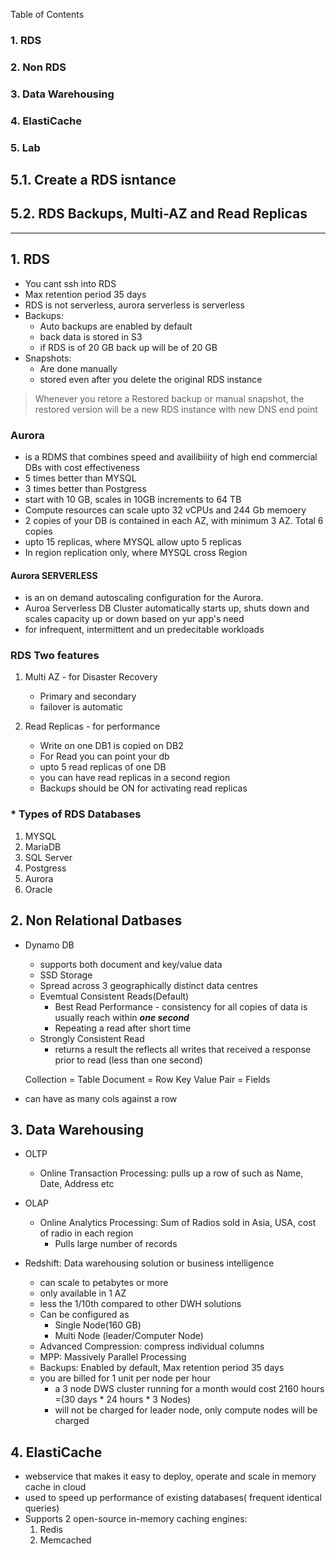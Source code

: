 
Table of Contents
### 1. RDS
### 2. Non RDS
### 3. Data Warehousing
### 4. ElastiCache
### 5. Lab
  ## 5.1. Create a RDS isntance
  ## 5.2. RDS Backups, Multi-AZ and Read Replicas
  
***************************

## 1.  RDS
* You cant ssh into RDS
* Max retention period 35 days
* RDS is not serverless, aurora serverless is serverless
* Backups:
  * Auto backups are enabled by default
  * back data is stored in S3
  * if RDS is of 20 GB back up will be of 20 GB
* Snapshots:
  * Are done manually
  * stored even after you delete the original RDS instance
  
 
> Whenever you retore a Restored backup or manual snapshot, the restored version will be a new RDS instance with new DNS end point

### Aurora
  * is a RDMS that combines speed and availibiiity of high end commercial DBs with cost effectiveness
  * 5 times better than MYSQL
  * 3 times better than Postgress
  * start with 10 GB, scales in 10GB increments to 64 TB
  * Compute resources can scale upto 32 vCPUs and 244 Gb memoery
  * 2 copies of your DB is contained in each AZ, with minimum 3 AZ. Total 6 copies
  * upto 15 replicas, where MYSQL allow upto 5 replicas
  * In region replication only, where MYSQL cross Region
  
  #### Aurora SERVERLESS
   * is an on demand autoscaling configuration for the Aurora. 
   * Auroa Serverless DB Cluster automatically starts up, shuts down and scales capacity up or down based on yur app's need
   * for infrequent, intermittent and un predecitable workloads 
   
   
  
  
### RDS Two features

  1. Multi AZ - for Disaster Recovery  
     * Primary and secondary
     * failover is automatic
  
  2. Read Replicas - for performance 
      * Write on one DB1 is copied on DB2
      * For Read you can point your db
      * upto 5 read replicas of one DB
      * you can have read replicas in a second region
      * Backups should be ON for activating read replicas

### * Types of RDS Databases
  1. MYSQL
  2. MariaDB
  3. SQL Server
  4. Postgress
  5. Aurora
  6. Oracle
 

## 2. Non Relational Datbases
 * Dynamo DB
   * supports both document and key/value data
   * SSD Storage
   * Spread across 3 geographically distinct data centres
   * Evemtual Consistent Reads(Default)
      * Best Read Performance - consistency for all copies of data is usually reach within ***one second***
      * Repeating a read after short time 
   * Strongly Consistent Read
      * returns a result the reflects all writes that received a response prior to read (less than one second)
   
   Collection     = Table
   Document       = Row
   Key Value Pair = Fields
  
  * can have as many cols against a row
   
## 3. Data Warehousing
  * OLTP 
    * Online Transaction Processing: pulls up a row of such as Name, Date, Address etc
  
  * OLAP
    * Online Analytics Processing: Sum of Radios sold in Asia, USA, cost of radio in each region
      * Pulls large number of records
  
  * Redshift: Data warehousing solution or business intelligence
    * can scale to petabytes or more
    * only available in 1 AZ
    * less the 1/10th compared to other DWH solutions
    * Can be configured as
      * Single Node(160 GB)
      * Multi Node (leader/Computer Node)
    * Advanced Compression: compress individual columns
    * MPP: Massively Parallel Processing
    * Backups: Enabled by default, Max retention period 35 days
    * you are billed for 1 unit per node per hour
      * a 3 node DWS cluster running for a month would cost 2160 hours =(30 days * 24 hours * 3 Nodes)
      * will not be charged for leader node, only compute nodes will be charged
## 4. ElastiCache
  * webservice that makes it easy to deploy, operate and scale in memory cache in cloud
  * used to speed up performance of existing databases( frequent identical queries)
  * Supports 2 open-source in-memory caching engines:
     1. Redis
     2. Memcached
